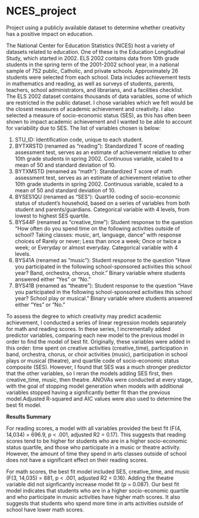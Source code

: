 # NCES_project
Project using a publicly available dataset to determine whether creativity has a positive impact on education.

The National Center for Education Statistics (NCES) host a variety of datasets related to education. One of these is the Education Longitudinal Study, which started in 2002. ELS 2002 contains data from 10th grade students in the spring term of the 2001-2002 school year, in a national sample of 752 public, Catholic, and private schools. Approximately 26 students were selected from each school. Data includes achievement tests in mathematics and reading, as well as surveys of students, parents, teachers, school administrators, and librarians, and a facilities checklist. The ELS 2002 dataset contains thousands of data variables, some of which are restricted in the public dataset. I chose variables which we felt would be the closest measures of academic achievement and creativity. I also selected a measure of socio-economic status (SES), as this has often been shown to impact academic achievement and I wanted to be able to account for variability due to SES. The list of variables chosen is below:

1)	STU_ID: Identification code, unique to each student.
2)	BYTXRSTD (renamed as “reading”): Standardized T score of reading assessment test, serves as an estimate of achievement relative to other 10th grade students in spring 2002. Continuous variable, scaled to a mean of 50 and standard deviation of 10. 
3)	BYTXMSTD (renamed as “math”): Standardized T score of math assessment test, serves as an estimate of achievement relative to other 10th grade students in spring 2002. Continuous variable, scaled to a mean of 50 and standard deviation of 10. 
4)	BYSES1QU (renamed as “SES”): Quartile coding of socio-economic status of student’s household, based on a series of variables from both student and parents/guardians. Categorical variable with 4 levels, from lowest to highest SES quartile. 
5)	BYS44F (renamed as “creative_time”): Student response to the question “How often do you spend time on the following activities outside of school? Taking classes: music, art, language, dance” with response choices of Rarely or never; Less than once a week; Once or twice a week; or Everyday or almost everyday. Categorical variable with 4 levels.
6)	BYS41A (renamed as “music”): Student response to the question “Have you participated in the following school-sponsored activities this school year? Band, orchestra, chorus, choir.” Binary variable where students answered either “Yes” or “No.”
7)	BYS41B (renamed as “theatre”): Student response to the question “Have you participated in the following school-sponsored activities this school year? School play or musical.” Binary variable where students answered either “Yes” or “No.”


To assess the degree to which creativity may predict academic achievement, I conducted a series of linear regression models separately for math and reading scores. In these series, I incrementally added predictor variables, comparing each new model to the previous model in order to find the model of best fit. Originally, these variables were added in this order: time spent on creative activities (creative_time), participation in band, orchestra, chorus, or choir activities (music), participation in school plays or musical (theatre), and quartile code of socio-economic status composite (SES). However, I found that SES was a much stronger predictor that the other variables, so I reran the models adding SES first, then creative_time, music, then theatre. ANOVAs were conducted at every stage, with the goal of stopping model generation when models with additional variables stopped having a significantly better fit than the previous model.Adjusted R-squared and AIC values were also used to determine the best fit model.

**Results Summary**

For reading scores, a model with all variables provided the best fit (F(4, 14,034) = 696.9, p < .001, adjusted R2 = 0.17). This suggests that reading scores tend to be higher for students who are in a higher socio-economic status quartile, and those who participate in a music or theatre activity. However, the amount of time they spend in arts classes outside of school does not have a significant effect on their reading scores.

For math scores, the best fit model included SES, creative_time, and music (F(3, 14,035) = 881, p < .001, adjusted R2 = 0.16). Adding the theatre variable did not signficantly increase model fit (p = 0.087). Our best fit model indicates that students who are in a higher socio-economic quartile and who participate in music activities have higher math scores. It also suggests that students who spend more time in arts activities outside of school have lower math scores.

